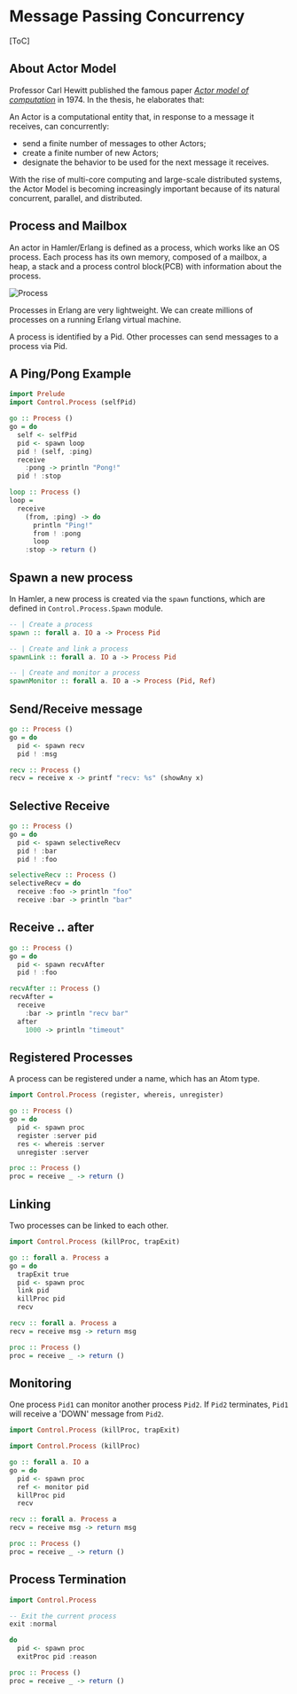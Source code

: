 # Message Passing Concurrency

[ToC]

## About Actor Model

Professor Carl Hewitt published the famous paper [*Actor model of computation*](https://arxiv.org/vc/arxiv/papers/1008/1008.1459v8.pdf) in 1974. In the thesis, he elaborates that:

An Actor is a computational entity that, in response to a message it receives, can concurrently:

- send a finite number of messages to other Actors;
- create a finite number of new Actors;
- designate the behavior to be used for the next message it receives.

With the rise of multi-core computing and large-scale distributed systems, the Actor Model is becoming increasingly important because of its natural concurrent, parallel, and distributed.

## Process and Mailbox

An actor in Hamler/Erlang is defined as a process, which works like an OS process. Each process has its own memory, composed of a mailbox, a heap, a stack and a process control block(PCB) with information about the process.

![Process](https://www.hamler-lang.org/images/process@1x.png)

Processes in Erlang are very lightweight. We can create millions of processes on a running Erlang virtual machine.

A process is identified by a Pid. Other processes can send messages to a process via Pid.

## A Ping/Pong Example

```haskell
import Prelude
import Control.Process (selfPid)

go :: Process ()
go = do
  self <- selfPid
  pid <- spawn loop
  pid ! (self, :ping)
  receive
    :pong -> println "Pong!"
  pid ! :stop

loop :: Process ()
loop =
  receive
    (from, :ping) -> do
      println "Ping!"
      from ! :pong
      loop
    :stop -> return ()
```

## Spawn a new process

In Hamler, a new process is created via the `spawn` functions, which are defined in `Control.Process.Spawn` module.

```haskell
-- | Create a process
spawn :: forall a. IO a -> Process Pid

-- | Create and link a process
spawnLink :: forall a. IO a -> Process Pid

-- | Create and monitor a process
spawnMonitor :: forall a. IO a -> Process (Pid, Ref)
```

## Send/Receive message

```haskell
go :: Process ()
go = do
  pid <- spawn recv
  pid ! :msg

recv :: Process ()
recv = receive x -> printf "recv: %s" (showAny x)
```

## Selective Receive

```haskell
go :: Process ()
go = do
  pid <- spawn selectiveRecv
  pid ! :bar
  pid ! :foo

selectiveRecv :: Process ()
selectiveRecv = do
  receive :foo -> println "foo"
  receive :bar -> println "bar"
```

## Receive .. after

```haskell
go :: Process ()
go = do
  pid <- spawn recvAfter
  pid ! :foo

recvAfter :: Process ()
recvAfter =
  receive
    :bar -> println "recv bar"
  after
    1000 -> println "timeout"
```

## Registered Processes

A process can be registered under a name, which has an Atom type.

```haskell
import Control.Process (register, whereis, unregister)

go :: Process ()
go = do
  pid <- spawn proc
  register :server pid
  res <- whereis :server
  unregister :server

proc :: Process ()
proc = receive _ -> return ()
```

## Linking

Two processes can be linked to each other.

```haskell
import Control.Process (killProc, trapExit)

go :: forall a. Process a
go = do
  trapExit true
  pid <- spawn proc
  link pid
  killProc pid
  recv

recv :: forall a. Process a
recv = receive msg -> return msg

proc :: Process ()
proc = receive _ -> return ()
```

## Monitoring

One process `Pid1` can monitor another process `Pid2`. If `Pid2` terminates,  `Pid1` will receive a 'DOWN' message from `Pid2`.

```haskell
import Control.Process (killProc, trapExit)

import Control.Process (killProc)

go :: forall a. IO a
go = do
  pid <- spawn proc
  ref <- monitor pid
  killProc pid
  recv

recv :: forall a. Process a
recv = receive msg -> return msg

proc :: Process ()
proc = receive _ -> return ()
```

## Process Termination

```haskell
import Control.Process

-- Exit the current process
exit :normal

do
  pid <- spawn proc
  exitProc pid :reason

proc :: Process ()
proc = receive _ -> return ()
```

